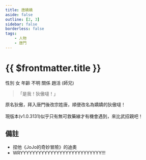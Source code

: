 ```yaml
---
title: 唐嬌嬌
aside: false
outline: [2, 3]
sidebar: false
borderless: false
tags:
    - 人物
    - 唐門
---
```


# {{ $frontmatter.title }}

<ChTabs position="bottom">
  <ChTab title="唐嬌嬌">
    <ChBg
      src='/images/characters/big_trainee_girl_1/normal.png' 
      position='right'/>
    <ChName nameZh='唐嬌嬌' nameEn='Tang Jiao Jiao' position='right' />
    <ChTable>
      <ChTr>
        <ChTd isTitle=true>
          性別
        </ChTd>
        <ChTd>
          女
        </ChTd>
      </ChTr>
      <ChTr>
        <ChTd isTitle=true>
          年齡
        </ChTd>
        <ChTd>
          不明
        </ChTd>
      </ChTr>
      <ChTr>
        <ChTd isTitle=true position='center'>
          關係
        </ChTd>
      </ChTr>
      <ChTr>
        <ChTd position='center'>
          趙活 (師兄)
        </ChTd>
      </ChTr>
    </ChTable>
  </ChTab>
  <ChTab title="JOJO立">
    <ChBg 
      src='/images/characters/big_trainee_girl_1/jojo.png' 
      position='right'
      :animation=true />
    <ChName
      nameZh='JOJO立'
      nameEn='Jojo Pose'/>
  </ChTab>
</ChTabs>

> 「是我！狄傲噠！」

原名狄傲，拜入唐門後改宗姓唐，順便改名為嬌嬌的狄傲噠！
<br><br>
現版本(v1.0.3131)似乎只有無可救藥線才有機會遇到，來比武招親吧！

## 備註

- 捏他《JoJo的奇妙冒險》的迪奧
- WRYYYYYYYYYYYYYYYYYYYYYYYYYYY!!!